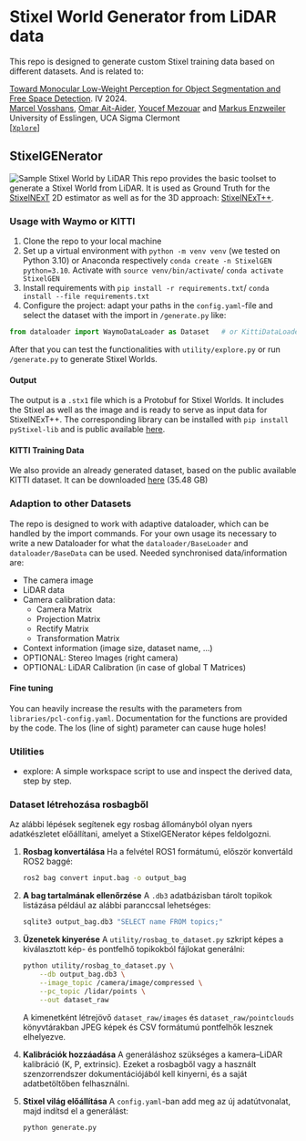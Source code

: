 # Stixel World Generator from LiDAR data
This repo is designed to generate custom Stixel training data based on different datasets. And is related to:

[Toward Monocular Low-Weight Perception for Object Segmentation and Free Space Detection](https://ieeexplore.ieee.org/Xplore/home.jsp). IV 2024.\
[Marcel Vosshans](https://scholar.google.de/citations?user=_dbcdr4AAAAJ&hl=en), [Omar Ait-Aider](https://scholar.google.fr/citations?user=NIdLQnUAAAAJ&hl=en), [Youcef Mezouar](https://youcef-mezouar.wixsite.com/ymezouar) and [Markus Enzweiler](https://markus-enzweiler.de/)\
University of Esslingen, UCA Sigma Clermont\
[[`Xplore`](https://ieeexplore.ieee.org/Xplore/home.jsp)]
## StixelGENerator
![Sample Stixel World by LiDAR](/docs/imgs/sample_stixel_world.png)
This repo provides the basic toolset to generate a Stixel World from LiDAR. It is used as Ground Truth for 
the [StixelNExT](https://github.com/MarcelVSHNS/StixelNExT) 2D estimator as well as for the 3D approach: [StixelNExT++](https://github.com/MarcelVSHNS/StixelNExT_Pro).

### Usage with Waymo or KITTI
1. Clone the repo to your local machine
2. Set up a virtual environment with `python -m venv venv` (we tested on Python 3.10) or Anaconda respectively `conda create -n StixelGEN python=3.10`. Activate with `source venv/bin/activate`/ `conda activate StixelGEN`
3. Install requirements with `pip install -r requirements.txt`/ `conda install --file requirements.txt` 
4. Configure the project: adapt your paths in the `config.yaml`-file and select the dataset with the import in `/generate.py` like:
```python
from dataloader import WaymoDataLoader as Dataset   # or KittiDataLoader
```
After that you can test the functionalities with `utility/explore.py` or run `/generate.py` to generate Stixel Worlds.

#### Output
The output is a `.stx1` file which is a Protobuf for Stixel Worlds. It includes the Stixel as well as the image and is 
ready to serve as input data for StixelNExT++. The corresponding library can be installed with `pip install pyStixel-lib`
and is public available [here](https://github.com/MarcelVSHNS/pyStixel-lib).

#### KITTI Training Data
We also provide an already generated dataset, based on the public available KITTI dataset. It can be downloaded
[here](https://drive.google.com/drive/folders/1ft99z9F4053zDzyIDn2DZ_8qh5if-QvW?usp=sharing) (35.48 GB)

### Adaption to other Datasets
The repo is designed to work with adaptive dataloader, which can be handled by the import commands. 
For your own usage its necessary to write a new Dataloader for what the `dataloader/BaseLoader` and 
`dataloader/BaseData` can be used. Needed synchronised data/information are:
* The camera image
* LiDAR data
* Camera calibration data: 
  * Camera Matrix
  * Projection Matrix
  * Rectify Matrix
  * Transformation Matrix
* Context information (image size, dataset name, ...)
* OPTIONAL: Stereo Images (right camera)
* OPTIONAL: LiDAR Calibration (in case of global T Matrices)

#### Fine tuning
You can heavily increase the results with the parameters from `libraries/pcl-config.yaml`. 
Documentation for the functions are provided by the code. The los (line of sight) parameter can cause huge holes!

### Utilities
* explore: A simple workspace script to use and inspect the derived data, step by step.

### Dataset létrehozása rosbagből
Az alábbi lépések segítenek egy rosbag állományból olyan nyers adatkészletet előállítani, amelyet a StixelGENerator képes feldolgozni.

1. **Rosbag konvertálása**
   Ha a felvétel ROS1 formátumú, először konvertáld ROS2 baggé:
   ```bash
   ros2 bag convert input.bag -o output_bag
   ```

2. **A bag tartalmának ellenőrzése**
   A `.db3` adatbázisban tárolt topikok listázása például az alábbi paranccsal lehetséges:
   ```bash
   sqlite3 output_bag.db3 "SELECT name FROM topics;"
   ```

3. **Üzenetek kinyerése**
   A `utility/rosbag_to_dataset.py` szkript képes a kiválasztott kép- és pontfelhő
   topikokból fájlokat generálni:
   ```bash
   python utility/rosbag_to_dataset.py \
       --db output_bag.db3 \
       --image_topic /camera/image/compressed \
       --pc_topic /lidar/points \
       --out dataset_raw
   ```
   A kimenetként létrejövő `dataset_raw/images` és `dataset_raw/pointclouds`
   könyvtárakban JPEG képek és CSV formátumú pontfelhők lesznek elhelyezve.

4. **Kalibrációk hozzáadása**
   A generáláshoz szükséges a kamera–LiDAR kalibráció (K, P, extrinsic). Ezeket a
   rosbagből vagy a használt szenzorrendszer dokumentációjából kell kinyerni, és
   a saját adatbetöltőben felhasználni.

5. **Stixel világ előállítása**
   A `config.yaml`-ban add meg az új adatútvonalat, majd indítsd el a
   generálást:
   ```bash
   python generate.py
   ```
